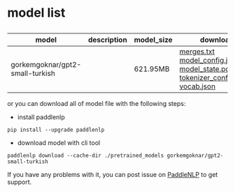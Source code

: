 #  model list

##  

| model  | description | model_size  | download         |
| --- | --- | --- | --- |
|gorkemgoknar/gpt2-small-turkish|  | 621.95MB | [merges.txt](https://bj.bcebos.com/paddlenlp/models/community/gorkemgoknar/gpt2-small-turkish/merges.txt)<br>[model_config.json](https://bj.bcebos.com/paddlenlp/models/community/gorkemgoknar/gpt2-small-turkish/model_config.json)<br>[model_state.pdparams](https://bj.bcebos.com/paddlenlp/models/community/gorkemgoknar/gpt2-small-turkish/model_state.pdparams)<br>[tokenizer_config.json](https://bj.bcebos.com/paddlenlp/models/community/gorkemgoknar/gpt2-small-turkish/tokenizer_config.json)<br>[vocab.json](https://bj.bcebos.com/paddlenlp/models/community/gorkemgoknar/gpt2-small-turkish/vocab.json) |

or you can download all of model file with the following steps:

* install paddlenlp

```shell
pip install --upgrade paddlenlp
```

* download model with cli tool

```shell
paddlenlp download --cache-dir ./pretrained_models gorkemgoknar/gpt2-small-turkish
```

If you have any problems with it, you can post issue on [PaddleNLP](https://github.com/PaddlePaddle/PaddleNLP) to get support.
